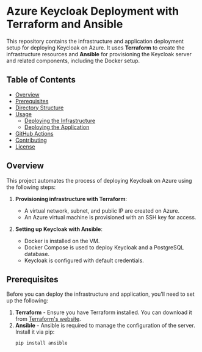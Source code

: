 # Azure Keycloak Deployment with Terraform and Ansible

This repository contains the infrastructure and application deployment setup for deploying Keycloak on Azure. It uses **Terraform** to create the infrastructure resources and **Ansible** for provisioning the Keycloak server and related components, including the Docker setup.

## Table of Contents

- [Overview](#overview)
- [Prerequisites](#prerequisites)
- [Directory Structure](#directory-structure)
- [Usage](#usage)
  - [Deploying the Infrastructure](#deploying-the-infrastructure)
  - [Deploying the Application](#deploying-the-application)
- [GitHub Actions](#github-actions)
- [Contributing](#contributing)
- [License](#license)

## Overview

This project automates the process of deploying Keycloak on Azure using the following steps:

1. **Provisioning infrastructure with Terraform**:
   - A virtual network, subnet, and public IP are created on Azure.
   - An Azure virtual machine is provisioned with an SSH key for access.

2. **Setting up Keycloak with Ansible**:
   - Docker is installed on the VM.
   - Docker Compose is used to deploy Keycloak and a PostgreSQL database.
   - Keycloak is configured with default credentials.

## Prerequisites

Before you can deploy the infrastructure and application, you’ll need to set up the following:

1. **Terraform** - Ensure you have Terraform installed. You can download it from [Terraform's website](https://www.terraform.io/downloads.html).
2. **Ansible** - Ansible is required to manage the configuration of the server. Install it via pip:
   ```bash
   pip install ansible
